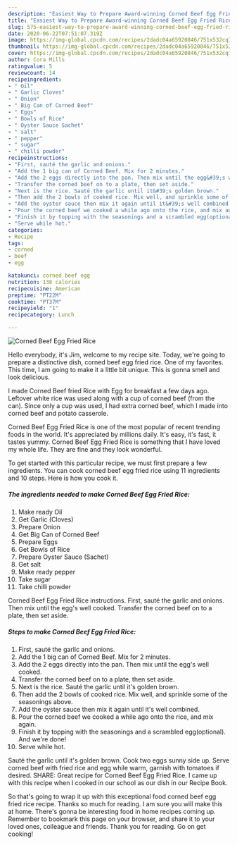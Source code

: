 ```yaml
---
description: "Easiest Way to Prepare Award-winning Corned Beef Egg Fried Rice"
title: "Easiest Way to Prepare Award-winning Corned Beef Egg Fried Rice"
slug: 575-easiest-way-to-prepare-award-winning-corned-beef-egg-fried-rice
date: 2020-06-22T07:51:07.319Z
image: https://img-global.cpcdn.com/recipes/2dadc04a65920846/751x532cq70/corned-beef-egg-fried-rice-recipe-main-photo.jpg
thumbnail: https://img-global.cpcdn.com/recipes/2dadc04a65920846/751x532cq70/corned-beef-egg-fried-rice-recipe-main-photo.jpg
cover: https://img-global.cpcdn.com/recipes/2dadc04a65920846/751x532cq70/corned-beef-egg-fried-rice-recipe-main-photo.jpg
author: Cora Mills
ratingvalue: 5
reviewcount: 14
recipeingredient:
- " Oil"
- " Garlic Cloves"
- " Onion"
- " Big Can of Corned Beef"
- " Eggs"
- " Bowls of Rice"
- " Oyster Sauce Sachet"
- " salt"
- " pepper"
- " sugar"
- " chilli powder"
recipeinstructions:
- "First, sauté the garlic and onions."
- "Add the 1 big can of Corned Beef. Mix for 2 minutes."
- "Add the 2 eggs directly into the pan. Then mix until the egg&#39;s well cooked."
- "Transfer the corned beef on to a plate, then set aside."
- "Next is the rice. Sauté the garlic until it&#39;s golden brown."
- "Then add the 2 bowls of cooked rice. Mix well, and sprinkle some of the seasonings above."
- "Add the oyster sauce then mix it again until it&#39;s well combined."
- "Pour the corned beef we cooked a while ago onto the rice, and mix again."
- "Finish it by topping with the seasonings and a scrambled egg(optional). And we&#39;re done!"
- "Serve while hot."
categories:
- Recipe
tags:
- corned
- beef
- egg

katakunci: corned beef egg 
nutrition: 138 calories
recipecuisine: American
preptime: "PT22M"
cooktime: "PT37M"
recipeyield: "1"
recipecategory: Lunch

---
```



![Corned Beef Egg Fried Rice](https://img-global.cpcdn.com/recipes/2dadc04a65920846/751x532cq70/corned-beef-egg-fried-rice-recipe-main-photo.jpg)

Hello everybody, it's Jim, welcome to my recipe site. Today, we're going to prepare a distinctive dish, corned beef egg fried rice. One of my favorites. This time, I am going to make it a little bit unique. This is gonna smell and look delicious.

I made Corned Beef fried Rice with Egg for breakfast a few days ago. Leftover white rice was used along with a cup of corned beef (from the can). Since only a cup was used, I had extra corned beef, which I made into corned beef and potato casserole.

Corned Beef Egg Fried Rice is one of the most popular of recent trending foods in the world. It's appreciated by millions daily. It's easy, it's fast, it tastes yummy. Corned Beef Egg Fried Rice is something that I have loved my whole life. They are fine and they look wonderful.


To get started with this particular recipe, we must first prepare a few ingredients. You can cook corned beef egg fried rice using 11 ingredients and 10 steps. Here is how you cook it.

<!--inarticleads1-->

##### The ingredients needed to make Corned Beef Egg Fried Rice:

1. Make ready  Oil
1. Get  Garlic (Cloves)
1. Prepare  Onion
1. Get  Big Can of Corned Beef
1. Prepare  Eggs
1. Get  Bowls of Rice
1. Prepare  Oyster Sauce (Sachet)
1. Get  salt
1. Make ready  pepper
1. Take  sugar
1. Take  chilli powder


Corned Beef Egg Fried Rice instructions. First, sauté the garlic and onions. Then mix until the egg&#39;s well cooked. Transfer the corned beef on to a plate, then set aside. 

<!--inarticleads2-->

##### Steps to make Corned Beef Egg Fried Rice:

1. First, sauté the garlic and onions.
1. Add the 1 big can of Corned Beef. Mix for 2 minutes.
1. Add the 2 eggs directly into the pan. Then mix until the egg&#39;s well cooked.
1. Transfer the corned beef on to a plate, then set aside.
1. Next is the rice. Sauté the garlic until it&#39;s golden brown.
1. Then add the 2 bowls of cooked rice. Mix well, and sprinkle some of the seasonings above.
1. Add the oyster sauce then mix it again until it&#39;s well combined.
1. Pour the corned beef we cooked a while ago onto the rice, and mix again.
1. Finish it by topping with the seasonings and a scrambled egg(optional). And we&#39;re done!
1. Serve while hot.


Sauté the garlic until it&#39;s golden brown. Cook two eggs sunny side up. Serve corned beef with fried rice and egg while warm, garnish with tomatoes if desired. SHARE: Great recipe for Corned Beef Egg Fried Rice. I came up with this recipe when I cooked in our school as our dish in our Recipe Book. 

So that's going to wrap it up with this exceptional food corned beef egg fried rice recipe. Thanks so much for reading. I am sure you will make this at home. There's gonna be interesting food in home recipes coming up. Remember to bookmark this page on your browser, and share it to your loved ones, colleague and friends. Thank you for reading. Go on get cooking!
